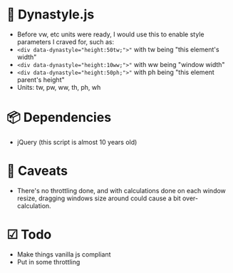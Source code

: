 # 🦖 Dynastyle.js
- Before vw, etc units were ready, I would use this to enable style parameters I craved for, such as:
- `<div data-dynastyle="height:50tw;">"` with tw being "this element's width"
- `<div data-dynastyle="height:10ww;">"` with ww being "window width"
- `<div data-dynastyle="height:50ph;">"` with ph being "this element parent's height"
- Units: tw, pw, ww, th, ph, wh

# 📦 Dependencies
- jQuery (this script is almost 10 years old)

# 🦀 Caveats
- There's no throttling done, and with calculations done on each window resize, dragging windows size around could cause a bit over-calculation.

# ☑︎ Todo
- Make things vanilla js compliant
- Put in some throttling
